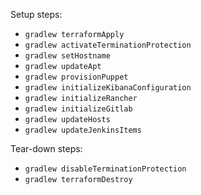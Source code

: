 
Setup steps:

- `gradlew terraformApply`
- `gradlew activateTerminationProtection`
- `gradlew setHostname`
- `gradlew updateApt`
- `gradlew provisionPuppet`
- `gradlew initializeKibanaConfiguration`
- `gradlew initializeRancher`
- `gradlew initializeGitlab`
- `gradlew updateHosts`
- `gradlew updateJenkinsItems`

Tear-down steps:

- `gradlew disableTerminationProtection`
- `gradlew terraformDestroy`
